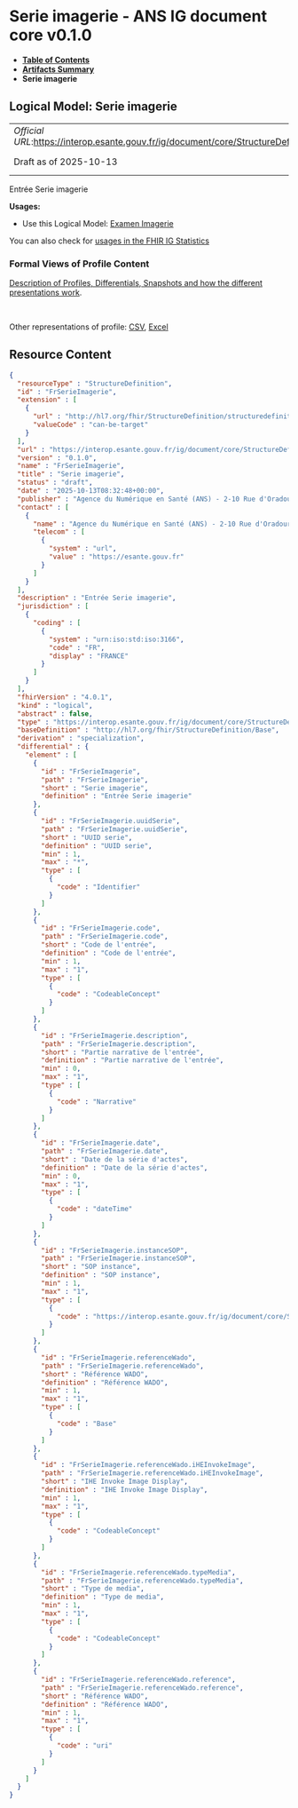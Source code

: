 # Serie imagerie - ANS IG document core v0.1.0

* [**Table of Contents**](toc.md)
* [**Artifacts Summary**](artifacts.md)
* **Serie imagerie**

## Logical Model: Serie imagerie 

| | |
| :--- | :--- |
| *Official URL*:https://interop.esante.gouv.fr/ig/document/core/StructureDefinition/FrSerieImagerie | *Version*:0.1.0 |
| Draft as of 2025-10-13 | *Computable Name*:FrSerieImagerie |

 
Entrée Serie imagerie 

**Usages:**

* Use this Logical Model: [Examen Imagerie](StructureDefinition-FrExamenImagerie.md)

You can also check for [usages in the FHIR IG Statistics](https://packages2.fhir.org/xig/ans.document.fr.core|current/StructureDefinition/FrSerieImagerie)

### Formal Views of Profile Content

 [Description of Profiles, Differentials, Snapshots and how the different presentations work](http://build.fhir.org/ig/FHIR/ig-guidance/readingIgs.html#structure-definitions). 

 

Other representations of profile: [CSV](StructureDefinition-FrSerieImagerie.csv), [Excel](StructureDefinition-FrSerieImagerie.xlsx) 



## Resource Content

```json
{
  "resourceType" : "StructureDefinition",
  "id" : "FrSerieImagerie",
  "extension" : [
    {
      "url" : "http://hl7.org/fhir/StructureDefinition/structuredefinition-type-characteristics",
      "valueCode" : "can-be-target"
    }
  ],
  "url" : "https://interop.esante.gouv.fr/ig/document/core/StructureDefinition/FrSerieImagerie",
  "version" : "0.1.0",
  "name" : "FrSerieImagerie",
  "title" : "Serie imagerie",
  "status" : "draft",
  "date" : "2025-10-13T08:32:48+00:00",
  "publisher" : "Agence du Numérique en Santé (ANS) - 2-10 Rue d'Oradour-sur-Glane, 75015 Paris",
  "contact" : [
    {
      "name" : "Agence du Numérique en Santé (ANS) - 2-10 Rue d'Oradour-sur-Glane, 75015 Paris",
      "telecom" : [
        {
          "system" : "url",
          "value" : "https://esante.gouv.fr"
        }
      ]
    }
  ],
  "description" : "Entrée Serie imagerie",
  "jurisdiction" : [
    {
      "coding" : [
        {
          "system" : "urn:iso:std:iso:3166",
          "code" : "FR",
          "display" : "FRANCE"
        }
      ]
    }
  ],
  "fhirVersion" : "4.0.1",
  "kind" : "logical",
  "abstract" : false,
  "type" : "https://interop.esante.gouv.fr/ig/document/core/StructureDefinition/FrSerieImagerie",
  "baseDefinition" : "http://hl7.org/fhir/StructureDefinition/Base",
  "derivation" : "specialization",
  "differential" : {
    "element" : [
      {
        "id" : "FrSerieImagerie",
        "path" : "FrSerieImagerie",
        "short" : "Serie imagerie",
        "definition" : "Entrée Serie imagerie"
      },
      {
        "id" : "FrSerieImagerie.uuidSerie",
        "path" : "FrSerieImagerie.uuidSerie",
        "short" : "UUID serie",
        "definition" : "UUID serie",
        "min" : 1,
        "max" : "*",
        "type" : [
          {
            "code" : "Identifier"
          }
        ]
      },
      {
        "id" : "FrSerieImagerie.code",
        "path" : "FrSerieImagerie.code",
        "short" : "Code de l'entrée",
        "definition" : "Code de l'entrée",
        "min" : 1,
        "max" : "1",
        "type" : [
          {
            "code" : "CodeableConcept"
          }
        ]
      },
      {
        "id" : "FrSerieImagerie.description",
        "path" : "FrSerieImagerie.description",
        "short" : "Partie narrative de l'entrée",
        "definition" : "Partie narrative de l'entrée",
        "min" : 0,
        "max" : "1",
        "type" : [
          {
            "code" : "Narrative"
          }
        ]
      },
      {
        "id" : "FrSerieImagerie.date",
        "path" : "FrSerieImagerie.date",
        "short" : "Date de la série d'actes",
        "definition" : "Date de la série d'actes",
        "min" : 0,
        "max" : "1",
        "type" : [
          {
            "code" : "dateTime"
          }
        ]
      },
      {
        "id" : "FrSerieImagerie.instanceSOP",
        "path" : "FrSerieImagerie.instanceSOP",
        "short" : "SOP instance",
        "definition" : "SOP instance",
        "min" : 1,
        "max" : "1",
        "type" : [
          {
            "code" : "https://interop.esante.gouv.fr/ig/document/core/StructureDefinition/FrSOPInstance"
          }
        ]
      },
      {
        "id" : "FrSerieImagerie.referenceWado",
        "path" : "FrSerieImagerie.referenceWado",
        "short" : "Référence WADO",
        "definition" : "Référence WADO",
        "min" : 1,
        "max" : "1",
        "type" : [
          {
            "code" : "Base"
          }
        ]
      },
      {
        "id" : "FrSerieImagerie.referenceWado.iHEInvokeImage",
        "path" : "FrSerieImagerie.referenceWado.iHEInvokeImage",
        "short" : "IHE Invoke Image Display",
        "definition" : "IHE Invoke Image Display",
        "min" : 1,
        "max" : "1",
        "type" : [
          {
            "code" : "CodeableConcept"
          }
        ]
      },
      {
        "id" : "FrSerieImagerie.referenceWado.typeMedia",
        "path" : "FrSerieImagerie.referenceWado.typeMedia",
        "short" : "Type de media",
        "definition" : "Type de media",
        "min" : 1,
        "max" : "1",
        "type" : [
          {
            "code" : "CodeableConcept"
          }
        ]
      },
      {
        "id" : "FrSerieImagerie.referenceWado.reference",
        "path" : "FrSerieImagerie.referenceWado.reference",
        "short" : "Référence WADO",
        "definition" : "Référence WADO",
        "min" : 1,
        "max" : "1",
        "type" : [
          {
            "code" : "uri"
          }
        ]
      }
    ]
  }
}

```
